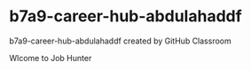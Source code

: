# b7a9-career-hub-abdulahaddf
b7a9-career-hub-abdulahaddf created by GitHub Classroom

Wlcome to Job Hunter
